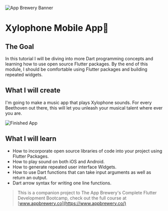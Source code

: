 ![App Brewery Banner](https://avatars.githubusercontent.com/u/93430526?v=4)


# Xylophone Mobile App🎹

## The Goal

In this tutorial I will be diving into more Dart programming concepts and learning how to use open source Flutter packages. By the end of this module, I should be comfortable using Flutter packages and building repeated widgets.


## What I will create

I'm going to make a music app that plays Xylophone sounds. For every Beethoven out there, this will let you unleash your musical talent where ever you are. 

![Finished App](https://github.com/londonappbrewery/Images/blob/master/xylophone-flutter.png)

## What I will learn

- How to incorporate open source libraries of code into your project using Flutter Packages.
- How to play sound on both iOS and Android.
- How to generate repeated user interface Widgets.
- How to use Dart functions that can take input arguments as well as return an output.
- Dart arrow syntax for writing one line functions.

>This is a companion project to The App Brewery's Complete Flutter Development Bootcamp, check out the full course at [www.appbrewery.co](https://www.appbrewery.co/)

